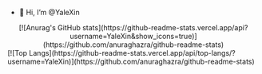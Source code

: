 - 👋 Hi, I’m @YaleXin
<!---
YaleXin/YaleXin is a ✨ special ✨ repository because its `README.md` (this file) appears on your GitHub profile.
You can click the Preview link to take a look at your changes.
--->
<center>
[![Anurag's GitHub stats](https://github-readme-stats.vercel.app/api?username=YaleXin&show_icons=true)](https://github.com/anuraghazra/github-readme-stats)
</center>
[![Top Langs](https://github-readme-stats.vercel.app/api/top-langs/?username=YaleXin)](https://github.com/anuraghazra/github-readme-stats)

